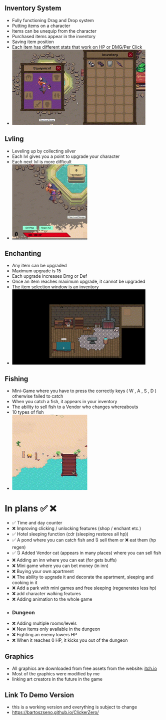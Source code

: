 ## Inventory System

- Fully functioning Drag and Drop system
- Putting items on a character
- Items can be unequip from the character
- Purchased items appear in the inventory
- Saving item position
- Each item has different stats that work on HP or DMG/Per Click
- ![img](https://raw.githubusercontent.com/BartoszSeno/ClickerZero/main/src/assets/MainImg/readme/DnD.gif)

## Lvling

- Leveling up by collecting silver
- Each lvl gives you a point to upgrade your character
- Each next lvl is more difficult
- ![img](https://raw.githubusercontent.com/BartoszSeno/ClickerZero/main/src/assets/MainImg/readme/lvl.gif)

## Enchanting

- Any item can be upgraded
- Maximum upgrade is 15
- Each upgrade increases Dmg or Def
- Once an item reaches maximum upgrade, it cannot be upgraded
- The item selection window is an inventory
- ![img](https://raw.githubusercontent.com/BartoszSeno/ClickerZero/main/src/assets/MainImg/readme/enchant.gif)

## Fishing

- Mini-Game where you have to press the correctly keys ( W , A , S , D ) otherwise failed to catch
- When you catch a fish, it appears in your inventory
- The ability to sell fish to a Vendor who changes whereabouts
- 10 types of fish
- ![img](https://raw.githubusercontent.com/BartoszSeno/ClickerZero/main/src/assets/MainImg/readme/Fish.gif)


# In plans :white_check_mark: :x:

- :white_check_mark: Time and day counter
- :x: Improving clicking / unlocking features (shop / enchant etc.)
- :white_check_mark: Hotel sleeping function (cdr (sleeping restores all hp))
- :white_check_mark: A pond where you can catch fish and :arrows_clockwise: sell them or :x: eat them (hp regen)
- :white_check_mark: :arrows_clockwise: Added Vendor cat (appears in many places) where you can sell fish
- :x: Adding an inn where you can eat (for gets buffs)
- :x: Mini game where you can bet money (in inn)
- :x: Buying your own apartment
- :x: The ability to upgrade it and decorate the apartment, sleeping and cooking in it
- :x: Add a park with mini games and free sleeping (regenerates less hp)
- :x: add character walking features
- :x: Adding animation to the whole game
- ### Dungeon
- :x: Adding multiple rooms/levels
- :x: New items only available in the dungeon
- :x: Fighting an enemy lowers HP
- :x: When it reaches 0 HP, it kicks you out of the dungeon

## Graphics

- All graphics are downloaded from free assets from the website: [itch.io](https://itch.io/game-assets/free/tag-pixel-art)
- Most of the graphics were modified by me
- linking art creators in the future in the game

## Link To Demo Version

- this is a working version and everything is subject to change
- https://bartoszseno.github.io/ClickerZero/
